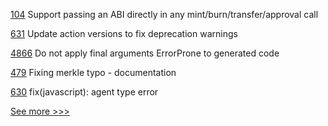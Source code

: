 
[104](https://github.com/hyperledger/firefly-tokens-erc20-erc721/pull/104) Support passing an ABI directly in any mint/burn/transfer/approval call

[631](https://github.com/hyperledger/aries-agent-test-harness/pull/631) Update action versions to fix deprecation warnings

[4866](https://github.com/hyperledger/besu/pull/4866) Do not apply final arguments ErrorProne to generated code

[479](https://github.com/hyperledger-labs/orion-server/pull/479) Fixing merkle typo - documentation

[630](https://github.com/hyperledger/aries-agent-test-harness/pull/630) fix(javascript): agent type error


[See more >>>](https://start-here.hyperledger.org/pull-requests)

